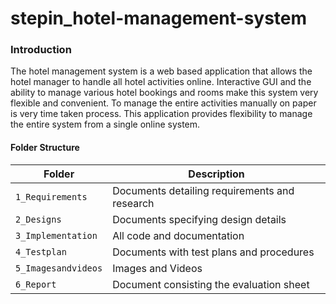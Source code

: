 # stepin_hotel-management-system
### Introduction

The hotel management system is a web based application that allows the hotel manager to handle all hotel activities online. Interactive GUI and the ability to manage various hotel bookings and rooms make this system very flexible and convenient. To manage the entire activities manually on paper is very time taken process. This application provides flexibility to manage the entire system from a single online system.

#### Folder Structure
Folder             | Description
-------------------| -----------------------------------------
`1_Requirements`   | Documents detailing requirements and research
`2_Designs`         | Documents specifying design details
`3_Implementation` | All code and documentation
`4_Testplan`      | Documents with test plans and procedures
`5_Imagesandvideos`   | Images and Videos 
`6_Report`   | Document consisting the evaluation sheet 

